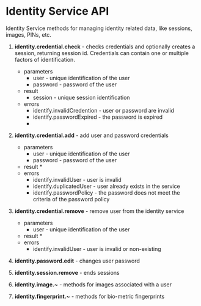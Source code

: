 # Identity Service API

Identity Service methods for managing identity related data, like sessions, images, PINs, etc.

1. **identity.credential.check** - checks credentials and optionally creates a session, returning session id. Credentials can contain one or multiple factors of identification.
	* parameters
    	* user - unique identification of the user
    	* password - password of the user
	* result
    	* session - unique session identification
	* errors
    	* identify.invalidCredention - user or password are invalid
    	* identify.passwordExpired - the password is expired
    	*
1. **identity.credential.add** - add user and password credentials
	* parameters
    	* user - unique identification of the user
    	* password - password of the user
	* result
    	*
	* errors
    	* identify.invalidUser - user is invalid
    	* identify.duplicatedUser - user already exists in the service
    	* identify.passwordPolicy - the password does not meet the criteria of the password policy
 1. **identity.credential.remove** - remove user from the identity service
	* parameters
    	* user - unique identification of the user
	* result
    	*
	* errors
    	* identify.invalidUser - user is invalid or non-existing

1. **identity.password.edit** - changes user password
1. **identity.session.remove** - ends sessions

1. **identity.image.~** - methods for images associated with a user
1. **identity.fingerprint.~** - methods for bio-metric fingerprints
